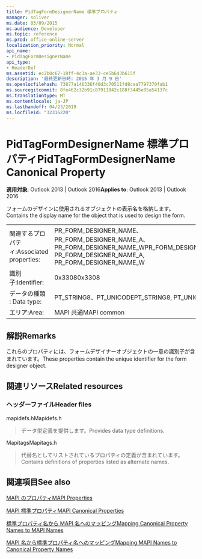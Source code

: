 ```yaml
---
title: PidTagFormDesignerName 標準プロパティ
manager: soliver
ms.date: 03/09/2015
ms.audience: Developer
ms.topic: reference
ms.prod: office-online-server
localization_priority: Normal
api_name:
- PidTagFormDesignerName
api_type:
- HeaderDef
ms.assetid: ec2b0c67-18ff-4c3a-ae33-ce5b643b615f
description: '最終更新日時: 2015 年 3 月 9 日'
ms.openlocfilehash: 73877a146336f40d3c70511fd8caa7797370fab1
ms.sourcegitcommit: 8fe462c32b91c87911942c188f3445e85a54137c
ms.translationtype: MT
ms.contentlocale: ja-JP
ms.lasthandoff: 04/23/2019
ms.locfileid: "32316220"
---
```

# <a name="pidtagformdesignername-canonical-property"></a><span data-ttu-id="ceb1b-103">PidTagFormDesignerName 標準プロパティ</span><span class="sxs-lookup"><span data-stu-id="ceb1b-103">PidTagFormDesignerName Canonical Property</span></span>

  
  
<span data-ttu-id="ceb1b-104">**適用対象**: Outlook 2013 | Outlook 2016</span><span class="sxs-lookup"><span data-stu-id="ceb1b-104">**Applies to**: Outlook 2013 | Outlook 2016</span></span> 
  
<span data-ttu-id="ceb1b-105">フォームのデザインに使用されるオブジェクトの表示名を格納します。</span><span class="sxs-lookup"><span data-stu-id="ceb1b-105">Contains the display name for the object that is used to design the form.</span></span> 
  
|||
|:-----|:-----|
|<span data-ttu-id="ceb1b-106">関連するプロパティ:</span><span class="sxs-lookup"><span data-stu-id="ceb1b-106">Associated properties:</span></span>  <br/> |<span data-ttu-id="ceb1b-107">PR_FORM_DESIGNER_NAME、PR_FORM_DESIGNER_NAME_A、PR_FORM_DESIGNER_NAME_W</span><span class="sxs-lookup"><span data-stu-id="ceb1b-107">PR_FORM_DESIGNER_NAME, PR_FORM_DESIGNER_NAME_A, PR_FORM_DESIGNER_NAME_W</span></span>  <br/> |
|<span data-ttu-id="ceb1b-108">識別子:</span><span class="sxs-lookup"><span data-stu-id="ceb1b-108">Identifier:</span></span>  <br/> |<span data-ttu-id="ceb1b-109">0x3308</span><span class="sxs-lookup"><span data-stu-id="ceb1b-109">0x3308</span></span>  <br/> |
|<span data-ttu-id="ceb1b-110">データの種類 : </span><span class="sxs-lookup"><span data-stu-id="ceb1b-110">Data type:</span></span>  <br/> |<span data-ttu-id="ceb1b-111">PT_STRING8、PT_UNICODE</span><span class="sxs-lookup"><span data-stu-id="ceb1b-111">PT_STRING8, PT_UNICODE</span></span>  <br/> |
|<span data-ttu-id="ceb1b-112">エリア:</span><span class="sxs-lookup"><span data-stu-id="ceb1b-112">Area:</span></span>  <br/> |<span data-ttu-id="ceb1b-113">MAPI 共通</span><span class="sxs-lookup"><span data-stu-id="ceb1b-113">MAPI common</span></span>  <br/> |
   
## <a name="remarks"></a><span data-ttu-id="ceb1b-114">解説</span><span class="sxs-lookup"><span data-stu-id="ceb1b-114">Remarks</span></span>

<span data-ttu-id="ceb1b-115">これらのプロパティには、フォームデザイナーオブジェクトの一意の識別子が含まれています。</span><span class="sxs-lookup"><span data-stu-id="ceb1b-115">These properties contain the unique identifier for the form designer object.</span></span> 
  
## <a name="related-resources"></a><span data-ttu-id="ceb1b-116">関連リソース</span><span class="sxs-lookup"><span data-stu-id="ceb1b-116">Related resources</span></span>

### <a name="header-files"></a><span data-ttu-id="ceb1b-117">ヘッダーファイル</span><span class="sxs-lookup"><span data-stu-id="ceb1b-117">Header files</span></span>

<span data-ttu-id="ceb1b-118">mapidefs.h</span><span class="sxs-lookup"><span data-stu-id="ceb1b-118">Mapidefs.h</span></span>
  
> <span data-ttu-id="ceb1b-119">データ型定義を提供します。</span><span class="sxs-lookup"><span data-stu-id="ceb1b-119">Provides data type definitions.</span></span>
    
<span data-ttu-id="ceb1b-120">Mapitags</span><span class="sxs-lookup"><span data-stu-id="ceb1b-120">Mapitags.h</span></span>
  
> <span data-ttu-id="ceb1b-121">代替名としてリストされているプロパティの定義が含まれています。</span><span class="sxs-lookup"><span data-stu-id="ceb1b-121">Contains definitions of properties listed as alternate names.</span></span>
    
## <a name="see-also"></a><span data-ttu-id="ceb1b-122">関連項目</span><span class="sxs-lookup"><span data-stu-id="ceb1b-122">See also</span></span>



[<span data-ttu-id="ceb1b-123">MAPI のプロパティ</span><span class="sxs-lookup"><span data-stu-id="ceb1b-123">MAPI Properties</span></span>](mapi-properties.md)
  
[<span data-ttu-id="ceb1b-124">MAPI 標準プロパティ</span><span class="sxs-lookup"><span data-stu-id="ceb1b-124">MAPI Canonical Properties</span></span>](mapi-canonical-properties.md)
  
[<span data-ttu-id="ceb1b-125">標準プロパティ名から MAPI 名へのマッピング</span><span class="sxs-lookup"><span data-stu-id="ceb1b-125">Mapping Canonical Property Names to MAPI Names</span></span>](mapping-canonical-property-names-to-mapi-names.md)
  
[<span data-ttu-id="ceb1b-126">MAPI 名から標準プロパティ名へのマッピング</span><span class="sxs-lookup"><span data-stu-id="ceb1b-126">Mapping MAPI Names to Canonical Property Names</span></span>](mapping-mapi-names-to-canonical-property-names.md)

